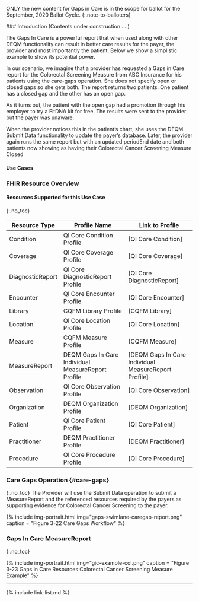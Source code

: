 
ONLY the new content for Gaps in Care is in the scope for ballot for the September, 2020 Ballot Cycle.
{:.note-to-balloters}

<div class="new-content" markdown="1">
###  Introduction
(Contents under construction ....)

The Gaps In Care is a powerful report that when used along with other DEQM functionality can result in better care results for the payer, the provider and most importantly the patient.  Below we show a simplistic example to show its potential power.

In our scenario, we imagine that a provider has requested a Gaps in Care report for the Colorectal Screening Measure  from ABC Insurance for his patients using the care-gaps operation.  She does not specify open or closed gaps so she gets both. The report returns two patients.  One patient has a closed gap and the other has an open gap.

As it turns out, the patient with the open gap had a promotion through his employer to try a FitDNA kit for free.  The results were sent to the provider but the payer was unaware.

When the provider notices this in the patient’s chart, she uses the DEQM Submit Data functionality to update the payer’s database.
Later, the provider again runs the same report but with an updated periodEnd date and both patients now showing as having their Colorectal Cancer Screening Measure Closed

#### Use Cases

### FHIR Resource Overview

#### Resources Supported for this Use Case
{:.no_toc}

|Resource Type|Profile Name|Link to Profile|
|---|---|---|
|Condition|QI Core Condition Profile|[QI Core Condition]|
|Coverage|QI Core Coverage Profile|[QI Core Coverage]|
|DiagnosticReport|QI Core DiagnosticReport Profile|[QI Core DiagnosticReport]|
|Encounter|QI Core Encounter Profile|[QI Core Encounter]|
|Library|CQFM Library Profile|[CQFM Library]|
|Location|QI Core Location Profile|[QI Core Location]|
|Measure|CQFM Measure Profile|[CQFM Measure]|
|MeasureReport|DEQM Gaps In Care Individual MeasureReport Profile|[DEQM Gaps In Care Individual MeasureReport Profile]|
|Observation|QI Core Observation Profile|[QI Core Observation]|
|Organization|DEQM Organization Profile|[DEQM Organization]|
|Patient|QI Core Patient Profile|[QI Core Patient]|
|Practitioner|DEQM Practitioner Profile|[DEQM Practitioner]|
|Procedure|QI Core Procedure Profile|[QI Core Procedure]|

### Care Gaps Operation {#care-gaps}
{:.no_toc}
The Provider will use the Submit Data operation to submit a MeasureReport and the referenced resources required by the payers as supporting evidence for Colorectal Cancer Screening to the payer.  

{% include img-portrait.html img="gaps-swimlane-caregap-report.png" caption = "Figure 3-22 Care Gaps Workflow" %}

### Gaps In Care MeasureReport
{:.no_toc}

{% include img-portrait.html img="gic-example-col.png" caption = "Figure 3-23 Gaps in Care Resources Colorectal Cancer Screening Measure Example" %}

---
</div>
{% include link-list.md %}
